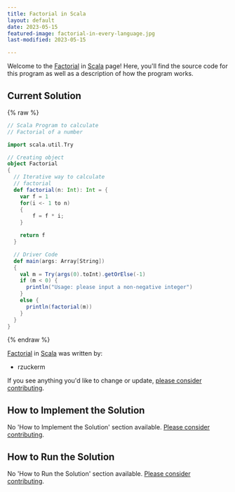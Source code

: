 ```yaml
---
title: Factorial in Scala
layout: default
date: 2023-05-15
featured-image: factorial-in-every-language.jpg
last-modified: 2023-05-15

---
```


Welcome to the [Factorial](https://rzuckerm.github.io/sample-programs-website-copy/projects/factorial) in [Scala](https://rzuckerm.github.io/sample-programs-website-copy/languages/scala) page! Here, you'll find the source code for this program as well as a description of how the program works.

## Current Solution

{% raw %}

```scala
// Scala Program to calculate 
// Factorial of a number 

import scala.util.Try

// Creating object 
object Factorial 
{ 
  // Iterative way to calculate
  // factorial
  def factorial(n: Int): Int = { 
    var f = 1
    for(i <- 1 to n) 
    { 
        f = f * i; 
    } 

    return f 
  } 

  // Driver Code 
  def main(args: Array[String]) 
  {
    val m = Try(args(0).toInt).getOrElse(-1)
    if (m < 0) {
      println("Usage: please input a non-negative integer")
    }
    else {
      println(factorial(m))
    }
  } 
}
```

{% endraw %}

[Factorial](https://rzuckerm.github.io/sample-programs-website-copy/projects/factorial) in [Scala](https://rzuckerm.github.io/sample-programs-website-copy/languages/scala) was written by:

- rzuckerm

If you see anything you'd like to change or update, [please consider contributing](https://github.com/TheRenegadeCoder/sample-programs).

## How to Implement the Solution

No 'How to Implement the Solution' section available. [Please consider contributing](https://github.com/TheRenegadeCoder/sample-programs-website).

## How to Run the Solution

No 'How to Run the Solution' section available. [Please consider contributing](https://github.com/TheRenegadeCoder/sample-programs-website).